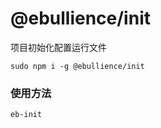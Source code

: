 # @ebullience/init

项目初始化配置运行文件

```shell script
sudo npm i -g @ebullience/init
```

### 使用方法

```shell
eb-init
```
